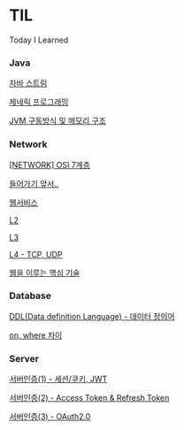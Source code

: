 # TIL

Today I Learned

### Java
[자바 스트림](https://github.com/jerry3269/TIL/blob/main/java/%5BJAVA%5D%20%EC%9E%90%EB%B0%94%20%EC%8A%A4%ED%8A%B8%EB%A6%BC.md)

[제네릭 프로그래밍](https://github.com/jerry3269/TIL/blob/main/java/%5BJAVA%5D%20%EC%A0%9C%EB%84%A4%EB%A6%AD%20%ED%94%84%EB%A1%9C%EA%B7%B8%EB%9E%98%EB%B0%8D.md)

[JVM 구동방식 및 메모리 구조](https://south-leopard-b1c.notion.site/JVM-8ae9ffeabe474ecfa898a311113c494a?pvs=4)

### Network
[[NETWORK] OSI 7계층](https://github.com/jerry3269/TIL/blob/main/network/%5BNETWORK%5D%20OSI%207%EA%B3%84%EC%B8%B5.md)

[들어가기 앞서..](https://no-effort-no-gain.tistory.com/94)

[웹서비스](https://no-effort-no-gain.tistory.com/95)

[L2](https://no-effort-no-gain.tistory.com/96)

[L3](https://south-leopard-b1c.notion.site/L3-d605d01185d44981813d6323bd55b3f2?pvs=4)

[L4 - TCP, UDP](https://south-leopard-b1c.notion.site/L4-08fd79de96484eb6905f6c3bb1d37f97?pvs=4)

[웹을 이루는 핵심 기술](https://south-leopard-b1c.notion.site/2762ed2570ad4ea99a66026fdc18c6d1?pvs=4)

### Database
[DDL(Data definition Language) - 데이터 정의어](https://github.com/jerry3269/TIL/blob/main/database/%5BDATABASE%5D%20DDL%2C%20DML%2C%20DCL.md)

[on, where 차이](https://github.com/jerry3269/TIL/blob/main/database/%5BDATABASE%5D%20on%2C%20where%20%EC%B0%A8%EC%9D%B4.md)

### Server
[서버인증(1) - 세션/쿠키, JWT](https://github.com/jerry3269/TIL/blob/main/server/%EC%84%9C%EB%B2%84%EC%9D%B8%EC%A6%9D(1)%20-%20%EC%BF%A0%ED%82%A4%2C%20JWT.md)

[서버인증(2) - Access Token & Refresh Token](https://github.com/jerry3269/TIL/blob/main/server/%EC%84%9C%EB%B2%84%EC%9D%B8%EC%A6%9D(2)%20-%20Access%20Token%20%26%20Refresh%20Token.md)

[서버인증(3) - OAuth2.0](https://github.com/jerry3269/TIL/blob/main/server/%EC%84%9C%EB%B2%84%EC%9D%B8%EC%A6%9D(3)%20-%20OAuth2.0.md)


